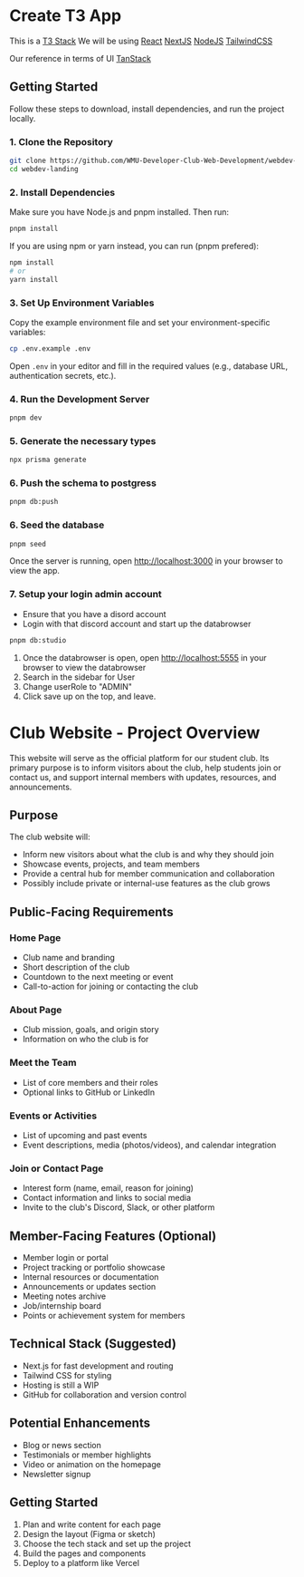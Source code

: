 # Create T3 App

This is a [T3 Stack](https://create.t3.gg/)
We will be using
[React](https://react.dev/reference/react)
[NextJS](https://nextjs.org/docs/app/building-your-application/routing/route-handlers)
[NodeJS](https://nodejs.org/en)
[TailwindCSS](https://tailwindcss.com/)

Our reference in terms of UI
[TanStack](https://tanstack.com/)

## Getting Started

Follow these steps to download, install dependencies, and run the project locally.

### 1. Clone the Repository

```bash
git clone https://github.com/WMU-Developer-Club-Web-Development/webdev-landing.git
cd webdev-landing
```

### 2. Install Dependencies

Make sure you have Node.js and pnpm installed. Then run:

```bash
pnpm install
```

If you are using npm or yarn instead, you can run (pnpm prefered):

```bash
npm install
# or
yarn install
```

### 3. Set Up Environment Variables

Copy the example environment file and set your environment-specific variables:

```bash
cp .env.example .env
```

Open `.env` in your editor and fill in the required values (e.g., database URL, authentication secrets, etc.).

### 4. Run the Development Server

```bash
pnpm dev
```

### 5. Generate the necessary types

```bash
npx prisma generate
```

### 6. Push the schema to postgress

```bash
pnpm db:push
```

### 6. Seed the database

```bash
pnpm seed
```

Once the server is running, open [http://localhost:3000](http://localhost:3000) in your browser to view the app.

### 7. Setup your login admin account

* Ensure that you have a disord account
* Login with that discord account and start up the databrowser

```bash
pnpm db:studio
```
1. Once the databrowser is open, open [http://localhost:5555](http://localhost:5555) in your browser to view the databrowser
2. Search in the sidebar for User
3. Change userRole to "ADMIN"
4. Click save up on the top, and leave.

# Club Website - Project Overview

This website will serve as the official platform for our student club. Its primary purpose is to inform visitors about the club, help students join or contact us, and support internal members with updates, resources, and announcements.

## Purpose

The club website will:

- Inform new visitors about what the club is and why they should join
- Showcase events, projects, and team members
- Provide a central hub for member communication and collaboration
- Possibly include private or internal-use features as the club grows

## Public-Facing Requirements

### Home Page
- Club name and branding
- Short description of the club
- Countdown to the next meeting or event
- Call-to-action for joining or contacting the club

### About Page
- Club mission, goals, and origin story
- Information on who the club is for

### Meet the Team
- List of core members and their roles
- Optional links to GitHub or LinkedIn

### Events or Activities
- List of upcoming and past events
- Event descriptions, media (photos/videos), and calendar integration

### Join or Contact Page
- Interest form (name, email, reason for joining)
- Contact information and links to social media
- Invite to the club's Discord, Slack, or other platform

## Member-Facing Features (Optional)

- Member login or portal
- Project tracking or portfolio showcase
- Internal resources or documentation
- Announcements or updates section
- Meeting notes archive
- Job/internship board
- Points or achievement system for members

## Technical Stack (Suggested)

- Next.js for fast development and routing
- Tailwind CSS for styling
- Hosting is still a WIP
- GitHub for collaboration and version control

## Potential Enhancements

- Blog or news section
- Testimonials or member highlights
- Video or animation on the homepage
- Newsletter signup

## Getting Started

1. Plan and write content for each page
2. Design the layout (Figma or sketch)
3. Choose the tech stack and set up the project
4. Build the pages and components
5. Deploy to a platform like Vercel
